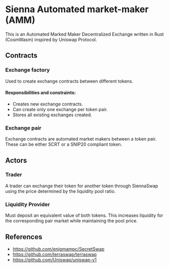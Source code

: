 # Sienna Automated market-maker (AMM)

This is an Automated Marked Maker Decentralized Exchange written in Rust (CosmWasm) inspired by Uniswap Protocol.

## Contracts

### Exchange factory
Used to create exchange contracts between different tokens.

#### Responsibilities and constraints:
 * Creates new exchange contracts.
 * Can create only one exchange per token pair.
 * Stores all existing exchanges created.

### Exchange pair
Exchange contracts are automated market makers between a token pair. These can be either SCRT or a SNIP20 compliant token.

## Actors

### Trader
A trader can exchange their token for another token through SiennaSwap using the price determined by the liquidity pool ratio.

### Liquidity Provider
Must deposit an equivalent value of both tokens. This increases liquidity for the corresponding pair market while maintaining the pool price.


## References
- https://github.com/enigmampc/SecretSwap
- https://github.com/terraswap/terraswap
- https://github.com/Uniswap/uniswap-v1
